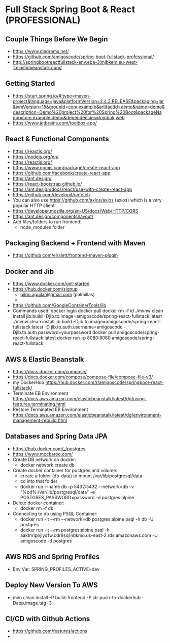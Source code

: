 # Full Stack Spring Boot & React (PROFESSIONAL)

## Couple Things Before We Begin

- https://www.diagrams.net/
- https://github.com/amigoscode/spring-boot-fullstack-professional/
- http://springbootreactfullstack-env.eba-3imjbkem.eu-west-1.elasticbeanstalk.com/

## Getting Started

- https://start.spring.io/#!type=maven-project&language=java&platformVersion=2.4.3.RELEASE&packaging=jar&jvmVersion=15&groupId=com.example&artifactId=demo&name=demo&description=Demo%20project%20for%20Spring%20Boot&packageName=com.example.demo&dependencies=lombok,web
- https://www.jetbrains.com/toolbox-app/

## React & Functional Components

- https://reactjs.org/
- https://nodejs.org/en/
- https://reactjs.org/
- https://www.npmjs.com/package/create-react-app
- https://github.com/facebook/create-react-app
- https://ant.design/
- https://react-bootstrap.github.io/
- https://ant.design/docs/react/use-with-create-react-app
- https://github.com/developit/unfetch
- You can also use https://github.com/axios/axios (axios) which is a very popular HTTP client
- https://developer.mozilla.org/en-US/docs/Web/HTTP/CORS
- https://ant.design/components/layout/
- Add files/folders to run frontend:
  - node_modules folder

## Packaging Backend + Frontend with Maven

- https://github.com/eirslett/frontend-maven-plugin

## Docker and Jib

- https://www.docker.com/get-started
- https://hub.docker.com/signup
  - pilon.aguilar@gmail.com (palmillas)
  - 
- https://github.com/GoogleContainerTools/jib
- Commands used: docker login docker pull docker rm -f id ./mvnw clean install jib:build -Djib.to.image=amigoscode/spring-react-fullstack:latest ./mvnw clean install jib:build -Djib.to.image=amigoscode/spring-react-fullstack:latest -D jib.to.auth.username=amigoscode -Djib.to.auth.password=yourpassword docker pull amigoscode/spring-react-fullstack:latest docker run -p 8080:8080 amigoscode/spring-react-fullstack

## AWS & Elastic Beanstalk

- https://docs.docker.com/compose/
- https://docs.docker.com/compose/compose-file/compose-file-v3/
- my DockerHub https://hub.docker.com/r/amigoscode/springboot-react-fullstack/
- Terminate EB Environment https://docs.aws.amazon.com/elasticbeanstalk/latest/dg/using-features.terminating.html
- Restore Terminated EB Environment https://docs.aws.amazon.com/elasticbeanstalk/latest/dg/environment-management-rebuild.html

## Databases and Spring Data JPA

- https://hub.docker.com/_/postgres
- https://www.mockaroo.com/
- Create DB network on docker:
  - docker network create db
- Create docker container for postgres and volume:
  - create a folder (db-data) to mount /var/lib/postgresql/data
  - cd into that folder
  - docker run --name db -p 5432:5432 --network=db -v "%cd%:/var/lib/postgresql/data" -e POSTGRES_PASSWORD=password -d postgres:alpine
- Delete docker container:
  - docker rm -f db
- Connecting to db using PSQL Container:
  - docker run -it --rm --network=db postgres:alpine psql -h db -U postgres
  - docker run -it --rm postgres:alpine psql -h aaktm1pnjlyq1w.cdr9sq1nbkmo.us-east-2.rds.amazonaws.com -U amigoscode -d postgres

## AWS RDS and Spring Profiles
- Env Var: SPRING_PROFILES_ACTIVE=dev

## Deploy New Version To AWS
- mvn clean install -P build-frontend -P jib-push-to-dockerhub -Dapp.image.tag=3

## CI/CD with Github Actions
- https://github.com/features/actions
- 